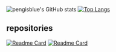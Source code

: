 
![pengisblue's GitHub stats](https://github-readme-stats.vercel.app/api?username=pengisblue&count_private=true&show_icons=true&theme=blueberry&hide_border=false&hide=issues) 
[![Top Langs](https://github-readme-stats.vercel.app/api/top-langs/?username=pengisblue&layout=compact&theme=blueberry)](https://github.com/anuraghazra/github-readme-stats)

## repositories
[![Readme Card](https://github-readme-stats.vercel.app/api/pin/?username=pengisblue&repo=TIL&show_owner=true&theme=react&description)](https://github.com/pengisblue/TIL)
[![Readme Card](https://github-readme-stats.vercel.app/api/pin/?username=pengisblue&repo=AlgorithmStudy&theme=react)](https://github.com/AlgorithmStudy)

<!---
pengisblue/pengisblue is a ✨ special ✨ repository because its `README.md` (this file) appears on your GitHub profile.
You can click the Preview link to take a look at your changes.
--->
